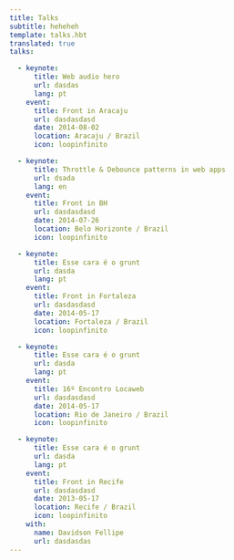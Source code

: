```yaml
---
title: Talks
subtitle: heheheh
template: talks.hbt
translated: true
talks:

  - keynote:
      title: Web audio hero
      url: dasdas
      lang: pt
    event:
      title: Front in Aracaju
      url: dasdasdasd
      date: 2014-08-02
      location: Aracaju / Brazil
      icon: loopinfinito

  - keynote:
      title: Throttle & Debounce patterns in web apps
      url: dsada
      lang: en
    event:
      title: Front in BH
      url: dasdasdasd
      date: 2014-07-26
      location: Belo Horizonte / Brazil
      icon: loopinfinito

  - keynote:
      title: Esse cara é o grunt
      url: dasda
      lang: pt
    event:
      title: Front in Fortaleza
      url: dasdasdasd
      date: 2014-05-17
      location: Fortaleza / Brazil
      icon: loopinfinito

  - keynote:
      title: Esse cara é o grunt
      url: dasda
      lang: pt
    event:
      title: 16º Encontro Locaweb
      url: dasdasdasd
      date: 2014-05-17
      location: Rio de Janeiro / Brazil
      icon: loopinfinito

  - keynote:
      title: Esse cara é o grunt
      url: dasda
      lang: pt
    event:
      title: Front in Recife
      url: dasdasdasd
      date: 2013-05-17
      location: Recife / Brazil
      icon: loopinfinito
    with:
      name: Davidson Fellipe
      url: dasdasdas
---
```

